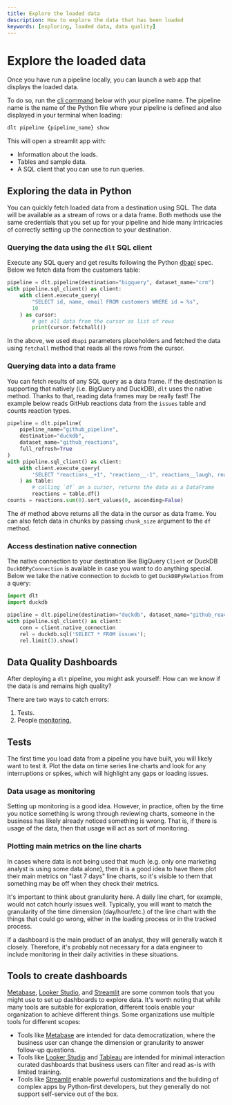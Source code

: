 ```yaml
---
title: Explore the loaded data
description: How to explore the data that has been loaded
keywords: [exploring, loaded data, data quality]
---
```


# Explore the loaded data

Once you have run a pipeline locally, you can launch a web app that displays the loaded data.

To do so, run the [cli command](../../reference/command-line-interface.md#show-tables-and-data-in-the-destination)
below with your pipeline name. The pipeline name is the name of the
Python file where your pipeline is defined and also displayed in your terminal when loading:

```bash
dlt pipeline {pipeline_name} show
```

This will open a streamlit app with:

- Information about the loads.
- Tables and sample data.
- A SQL client that you can use to run queries.

## Exploring the data in Python

You can quickly fetch loaded data from a destination using SQL. The data will be available as a
stream of rows or a data frame. Both methods use the same credentials that you set up for your
pipeline and hide many intricacies of correctly setting up the connection to your destination.

### Querying the data using the `dlt` SQL client

Execute any SQL query and get results following the Python
[dbapi](https://peps.python.org/pep-0249/) spec. Below we fetch data from the customers table:

```python
pipeline = dlt.pipeline(destination="bigquery", dataset_name="crm")
with pipeline.sql_client() as client:
    with client.execute_query(
        "SELECT id, name, email FROM customers WHERE id = %s",
        10
    ) as cursor:
        # get all data from the cursor as list of rows
        print(cursor.fetchall())
```

In the above, we used `dbapi` parameters placeholders and fetched the data using `fetchall` method
that reads all the rows from the cursor.

### Querying data into a data frame

You can fetch results of any SQL query as a data frame. If the destination is supporting that
natively (i.e. BigQuery and DuckDB), `dlt` uses the native method. Thanks to that, reading data
frames may be really fast! The example below reads GitHub reactions data from the `issues` table and
counts reaction types.

```python
pipeline = dlt.pipeline(
    pipeline_name="github_pipeline",
    destination="duckdb",
    dataset_name="github_reactions",
    full_refresh=True
)
with pipeline.sql_client() as client:
    with client.execute_query(
        'SELECT "reactions__+1", "reactions__-1", reactions__laugh, reactions__hooray, reactions__rocket FROM issues'
    ) as table:
        # calling `df` on a cursor, returns the data as a DataFrame
        reactions = table.df()
counts = reactions.sum(0).sort_values(0, ascending=False)
```

The `df` method above returns all the data in the cursor as data frame. You can also fetch data in
chunks by passing `chunk_size` argument to the `df` method.

### Access destination native connection

The native connection to your destination like BigQuery `Client` or DuckDB `DuckDBPyConnection` is
available in case you want to do anything special. Below we take the native connection to `duckdb`
to get `DuckDBPyRelation` from a query:

```python
import dlt
import duckdb

pipeline = dlt.pipeline(destination="duckdb", dataset_name="github_reactions")
with pipeline.sql_client() as client:
    conn = client.native_connection
    rel = duckdb.sql('SELECT * FROM issues');
    rel.limit(3).show()
```

## Data Quality Dashboards

After deploying a `dlt` pipeline, you might ask yourself: How can we know if the data is and remains
high quality?

There are two ways to catch errors:

1. Tests.
1. People [monitoring.](../../running-in-production/monitoring.md)

## Tests

The first time you load data from a pipeline you have built, you will likely want to test it. Plot
the data on time series line charts and look for any interruptions or spikes, which will highlight
any gaps or loading issues.

### Data usage as monitoring

Setting up monitoring is a good idea. However, in practice, often by the time you notice something
is wrong through reviewing charts, someone in the business has likely already noticed something is
wrong. That is, if there is usage of the data, then that usage will act as sort of monitoring.

### Plotting main metrics on the line charts

In cases where data is not being used that much (e.g. only one marketing analyst is using some data
alone), then it is a good idea to have them plot their main metrics on "last 7 days" line charts, so
it's visible to them that something may be off when they check their metrics.

It's important to think about granularity here. A daily line chart, for example, would not catch
hourly issues well. Typically, you will want to match the granularity of the time dimension
(day/hour/etc.) of the line chart with the things that could go wrong, either in the loading process
or in the tracked process.

If a dashboard is the main product of an analyst, they will generally watch it closely. Therefore,
it's probably not necessary for a data engineer to include monitoring in their daily activities in
these situations.

## Tools to create dashboards

[Metabase](https://www.metabase.com/), [Looker Studio](https://lookerstudio.google.com/u/0/), and
[Streamlit](https://streamlit.io/) are some common tools that you might use to set up dashboards to
explore data. It's worth noting that while many tools are suitable for exploration, different tools
enable your organization to achieve different things. Some organizations use multiple tools for
different scopes:

- Tools like [Metabase](https://www.metabase.com/) are intended for data democratization, where the
  business user can change the dimension or granularity to answer follow-up questions.
- Tools like [Looker Studio](https://lookerstudio.google.com/u/0/) and
  [Tableau](https://www.tableau.com/) are intended for minimal interaction curated dashboards that
  business users can filter and read as-is with limited training.
- Tools like [Streamlit](https://streamlit.io/) enable powerful customizations and the building of
  complex apps by Python-first developers, but they generally do not support self-service out of the
  box.
